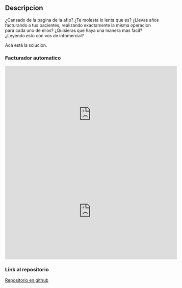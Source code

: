 ## Descripcion

¿Cansado de la pagina de la afip?
¿Te molesta lo lenta que es?
¿Llevas años facturando a tus pacientes, realizando exactamente la misma operacion para cada uno de ellos?
¿Quisieras que haya una manera mas facil?
¿Leyendo esto con vos de infomercial?

Acá está la solucion.
### Facturador automatico
<iframe width="560" height="315" src="https://www.youtube.com/embed/NpXI6VQL27s" frameborder="0" allow="autoplay; encrypted-media" allowfullscreen></iframe>
<iframe width="560" height="315" src="https://www.youtube.com/embed/NpXI6VQL27s" frameborder="0" allow="autoplay; encrypted-media" allowfullscreen></iframe>

### Link al repositorio
<p><a href="https://github.com/andi-carretero/facturador_afip">Repositorio en github</a></p>

